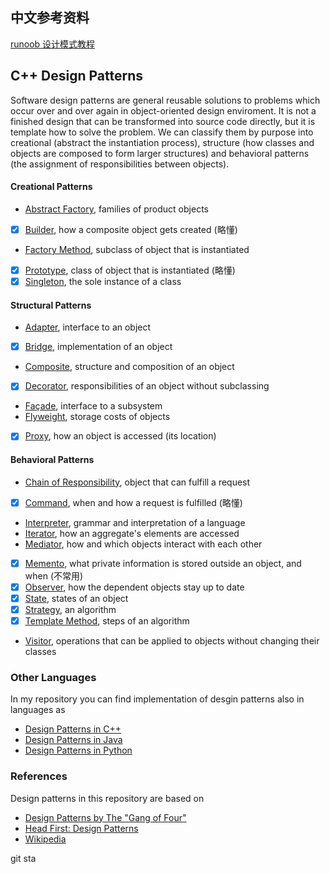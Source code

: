 ## 中文参考资料

[runoob 设计模式教程](https://www.runoob.com/design-pattern/design-pattern-tutorial.html)

## C++ Design Patterns

Software design patterns are general reusable solutions to problems which occur
over and over again in object-oriented design enviroment. It is not a finished 
design that can be transformed into source code directly, but it is template how
to solve the problem. We can classify them by purpose into creational (abstract 
the instantiation process), structure (how classes and objects are composed to form 
larger structures) and behavioral patterns (the assignment of responsibilities between 
objects).  

#### Creational Patterns 
- [Abstract Factory], families of product objects
- [X] [Builder], how a composite object gets created (略懂)
- [Factory Method], subclass of object that is instantiated
- [X] [Prototype], class of object that is instantiated (略懂)
- [X] [Singleton], the sole instance of a class 
#### Structural Patterns
- [Adapter], interface to an object
- [X] [Bridge], implementation of an object 
- [Composite], structure and composition of an object
- [X] [Decorator], responsibilities of an object without subclassing
- [Façade], interface to a subsystem
- [Flyweight], storage costs of objects
- [X] [Proxy], how an object is accessed (its location)
#### Behavioral Patterns
- [Chain of Responsibility], object that can fulfill a request
- [X] [Command], when and how a request is fulfilled (略懂)
- [Interpreter], grammar and interpretation of a language
- [Iterator], how an aggregate's elements are accessed
- [Mediator], how and which objects interact with each other
- [X] [Memento], what private information is stored outside an object, and when (不常用)
- [X] [Observer], how the dependent objects stay up to date
- [X] [State], states of an object
- [X] [Strategy], an algorithm
- [X] [Template Method], steps of an algorithm
- [Visitor], operations that can be applied to objects without changing their classes

### Other Languages
In my repository you can find implementation of desgin patterns also in languages as 

* [Design Patterns in C++]
* [Design Patterns in Java]
* [Design Patterns in Python]

### References
Design patterns in this repository are based on

* [Design Patterns by The "Gang of Four"]
* [Head First: Design Patterns]
* [Wikipedia]

[Design Patterns in C++]: https://github.com/JakubVojvoda/design-patterns-cpp
[Design Patterns in Java]: https://github.com/JakubVojvoda/design-patterns-java
[Design Patterns in Python]: https://github.com/JakubVojvoda/design-patterns-python

[Design Patterns by The "Gang of Four"]: https://en.wikipedia.org/wiki/Design_Patterns
[Head First: Design Patterns]: http://www.headfirstlabs.com/books/hfdp/ 
[Wikipedia]: https://en.wikipedia.org/wiki/Software_design_pattern

[Abstract Factory]: https://github.com/JakubVojvoda/design-patterns-cpp/tree/master/abstract-factory
[Builder]: https://github.com/JakubVojvoda/design-patterns-cpp/tree/master/builder
[Factory Method]: https://github.com/JakubVojvoda/design-patterns-cpp/tree/master/factory-method
[Prototype]: https://github.com/JakubVojvoda/design-patterns-cpp/tree/master/prototype
[Singleton]: https://github.com/JakubVojvoda/design-patterns-cpp/tree/master/singleton
[Adapter]: https://github.com/JakubVojvoda/design-patterns-cpp/tree/master/adapter
[Bridge]: https://github.com/JakubVojvoda/design-patterns-cpp/tree/master/bridge 
[Composite]: https://github.com/JakubVojvoda/design-patterns-cpp/tree/master/composite
[Decorator]: https://github.com/JakubVojvoda/design-patterns-cpp/tree/master/decorator
[Façade]: https://github.com/JakubVojvoda/design-patterns-cpp/tree/master/facade
[Flyweight]: https://github.com/JakubVojvoda/design-patterns-cpp/tree/master/flyweight
[Proxy]: https://github.com/JakubVojvoda/design-patterns-cpp/tree/master/proxy
[Chain of Responsibility]: https://github.com/JakubVojvoda/design-patterns-cpp/tree/master/chain-of-responsibility
[Command]: https://github.com/JakubVojvoda/design-patterns-cpp/tree/master/command
[Interpreter]: https://github.com/JakubVojvoda/design-patterns-cpp/tree/master/interpreter
[Iterator]: https://github.com/JakubVojvoda/design-patterns-cpp/tree/master/iterator
[Mediator]: https://github.com/JakubVojvoda/design-patterns-cpp/tree/master/mediator
[Memento]: https://github.com/JakubVojvoda/design-patterns-cpp/tree/master/memento
[Observer]: https://github.com/JakubVojvoda/design-patterns-cpp/tree/master/observer
[State]: https://github.com/JakubVojvoda/design-patterns-cpp/tree/master/state
[Strategy]: https://github.com/JakubVojvoda/design-patterns-cpp/tree/master/strategy
[Template Method]: https://github.com/JakubVojvoda/design-patterns-cpp/tree/master/template-method
[Visitor]: https://github.com/JakubVojvoda/design-patterns-cpp/tree/master/visitor
git sta